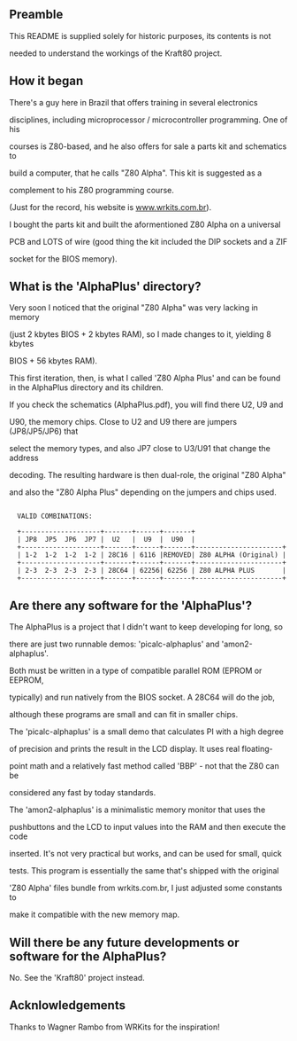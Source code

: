 ## Preamble

  This README is supplied solely for historic purposes, its contents is not 

needed to understand the workings of the Kraft80 project.
  

## How it began

  There's a guy here in Brazil that offers training in several electronics

disciplines, including microprocessor / microcontroller programming. One of his

courses is Z80-based, and he also offers for sale a parts kit and schematics to

build a computer, that he calls "Z80 Alpha". This kit is suggested as a 

complement to his Z80 programming course.


  (Just for the record, his website is www.wrkits.com.br).


  I bought the parts kit and built the aformentioned Z80 Alpha on a universal

PCB and LOTS of wire (good thing the kit included the DIP sockets and a ZIF

socket for the BIOS memory).


## What is the 'AlphaPlus' directory?

  Very soon I noticed that the original "Z80 Alpha" was very lacking in memory

(just 2 kbytes BIOS + 2 kbytes RAM), so I made changes to it, yielding 8 kbytes 

BIOS + 56 kbytes RAM).


  This first iteration, then, is what I called 'Z80 Alpha Plus' and can be found
in the AlphaPlus directory and its children.


  If you check the schematics (AlphaPlus.pdf), you will find there U2, U9 and 

U90, the memory chips. Close to U2 and U9 there are jumpers (JP8/JP5/JP6) that

select the memory types, and also JP7 close to U3/U91 that change the address

decoding. The resulting hardware is then dual-role, the original "Z80 Alpha"

and also the "Z80 Alpha Plus" depending on the jumpers and chips used.

```

  VALID COMBINATIONS:

  +--------------------+-------+------+-------+
  | JP8  JP5  JP6  JP7 |  U2   |  U9  |  U90  |        
  +--------------------+-------+------+-------+----------------------+
  | 1-2  1-2  1-2  1-2 | 28C16 | 6116 |REMOVED| Z80 ALPHA (Original) |
  +--------------------+-------+------+-------+----------------------+
  | 2-3  2-3  2-3  2-3 | 28C64 | 62256| 62256 | Z80 ALPHA PLUS       |
  +--------------------+-------+------+-------+----------------------+

```

## Are there any software for the 'AlphaPlus'?

  The AlphaPlus is a project that I didn't want to keep developing for long, so
  
there are just two runnable demos: 'picalc-alphaplus' and 'amon2-alphaplus'.

Both must be written in a type of compatible parallel ROM (EPROM or EEPROM,

typically) and run natively from the BIOS socket. A 28C64 will do the job,

although these programs are small and can fit in smaller chips.


  The 'picalc-alphaplus' is a small demo that calculates PI with a high degree
  
of precision and prints the result in the LCD display. It uses real floating-

point math and a relatively fast method called 'BBP' - not that the Z80 can be

considered any fast by today standards.


  The 'amon2-alphaplus' is a minimalistic memory monitor that uses the
  
pushbuttons and the LCD to input values into the RAM and then execute the code

inserted. It's not very practical but works, and can be used for small, quick

tests. This program is essentially the same that's shipped with the original

'Z80 Alpha' files bundle from wrkits.com.br, I just adjusted some constants to

make it compatible with the new memory map.


## Will there be any future developments or software for the AlphaPlus?

  No. See the 'Kraft80' project instead.


## Acknlowledgements

  Thanks to Wagner Rambo from WRKits for the inspiration!

